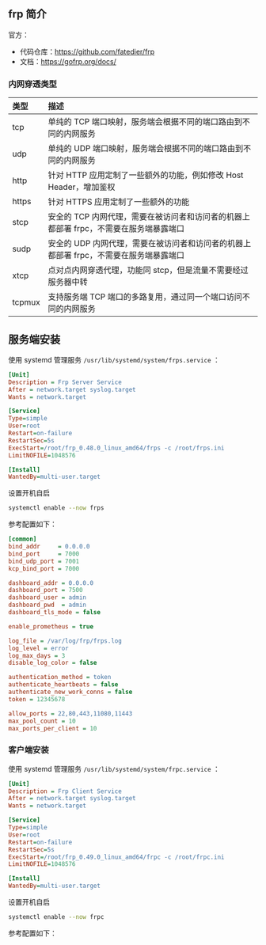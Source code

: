 ## frp 简介

官方：

- 代码仓库：<https://github.com/fatedier/frp>
- 文档：<https://gofrp.org/docs/>

### 内网穿透类型

| 类型   | 描述                                                         |
| :----- | :----------------------------------------------------------- |
| tcp    | 单纯的 TCP 端口映射，服务端会根据不同的端口路由到不同的内网服务 |
| udp    | 单纯的 UDP 端口映射，服务端会根据不同的端口路由到不同的内网服务 |
| http   | 针对 HTTP 应用定制了一些额外的功能，例如修改 Host Header，增加鉴权 |
| https  | 针对 HTTPS 应用定制了一些额外的功能                          |
| stcp   | 安全的 TCP 内网代理，需要在被访问者和访问者的机器上都部署 frpc，不需要在服务端暴露端口 |
| sudp   | 安全的 UDP 内网代理，需要在被访问者和访问者的机器上都部署 frpc，不需要在服务端暴露端口 |
| xtcp   | 点对点内网穿透代理，功能同 stcp，但是流量不需要经过服务器中转 |
| tcpmux | 支持服务端 TCP 端口的多路复用，通过同一个端口访问不同的内网服务 |

## 服务端安装

使用 systemd 管理服务 `/usr/lib/systemd/system/frps.service` ：

```ini
[Unit]
Description = Frp Server Service
After = network.target syslog.target
Wants = network.target

[Service]
Type=simple
User=root
Restart=on-failure
RestartSec=5s
ExecStart=/root/frp_0.48.0_linux_amd64/frps -c /root/frps.ini
LimitNOFILE=1048576

[Install]
WantedBy=multi-user.target

```

设置开机自启

```bash
systemctl enable --now frps
```

参考配置如下：

```ini
[common]
bind_addr     = 0.0.0.0
bind_port     = 7000
bind_udp_port = 7001
kcp_bind_port = 7000

dashboard_addr = 0.0.0.0
dashboard_port = 7500
dashboard_user = admin
dashboard_pwd  = admin
dashboard_tls_mode = false

enable_prometheus = true

log_file = /var/log/frp/frps.log
log_level = error
log_max_days = 3
disable_log_color = false

authentication_method = token
authenticate_heartbeats = false
authenticate_new_work_conns = false
token = 12345678

allow_ports = 22,80,443,11080,11443
max_pool_count = 10
max_ports_per_client = 10

```

### 客户端安装

使用 systemd 管理服务 `/usr/lib/systemd/system/frpc.service` ：

```ini
[Unit]
Description = Frp Client Service
After = network.target syslog.target
Wants = network.target

[Service]
Type=simple
User=root
Restart=on-failure
RestartSec=5s
ExecStart=/root/frp_0.49.0_linux_amd64/frpc -c /root/frpc.ini
LimitNOFILE=1048576

[Install]
WantedBy=multi-user.target

```

设置开机自启

```bash
systemctl enable --now frpc
```

参考配置如下：

```ini
```

